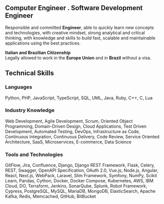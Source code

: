 ## Computer Engineer . Software Development Engineer

Responsible and committed **Engineer**, able to quickly learn new concepts and technologies, 
with creative mindset, strong analytical and critical thinking, 
with knowledge and skills to build fast, scalable and maintainable applications using the best practices.

**Italian and Brazilian Citizenship**  
Legally allowed to work in the **Europe Union** and in **Brazil** without a visa.

## Technical Skills

### Languages

Python, PHP, JavaScript, TypeScript, SQL, UML, Java, Ruby, C++, C, Lua

### Industry Knowledge

Web Development, Agile Development, Scrum, Oriented Object Programming, Domain-Driven Design, Cloud Applications,
Test Driven Development, Automated Testing, DevOps, Infrastructure as Code, Continuous Integration, Continuous Delivery,
Code Review, Service Oriented Architecture, SaaS, Microservices, E-commerce, Data Science

### Tools and Technologies
GitFlow, Jira, Confluence, Django, Django REST Framework, Flask, Celery, REST, Swagger, OpenAPI Specification, OAuth 2.0,
Vue.js, Node.js, Angular, React, Next.js, WebPack, Laravel, Slim Framework, Symfony, NumPy, Scikit Learn, Pandas, Cython,
Docker, Docker Compose, Kubernetes, AWS, IBM Cloud, DO, Terraform, Jenkins, SonarQube, Splunk, Robot Framework, Cypress,
PostgreSQL, MySQL, MariaDB, MongoDB, ElasticSearch, Apache Kafka, Redis, Memcached, GitHub, BitBucket
